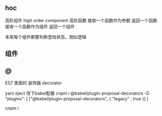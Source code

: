 ## hoc
高阶组件
high order component
高阶函数
接收一个函数作为参数 返回一个函数
接收一个函数作为组件 返回一个组件

本来每个组件都要判断登陆状态，相似逻辑

## 组件


## @
ES7 里面的 装饰器 decorator

yarn eject 改下babel配置
cnpm i @babel/plugin-proposal-decorators -D
"plugins": [
    ["@babel/plugin-proposal-decorators", { "legacy" : true }]
  ]

cnpm i


